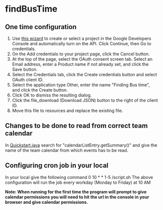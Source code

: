 # findBusTime

## One time configuration
1. Use [this wizard](https://console.developers.google.com/start/api?id=calendar) to create or select a project in the Google Developers Console and automatically turn on the API. Click Continue, then Go to credentials.
2. On the Add credentials to your project page, click the Cancel button.
3. At the top of the page, select the OAuth consent screen tab. Select an Email address, enter a Product name if not already set, and click the Save button.
4. Select the Credentials tab, click the Create credentials button and select OAuth client ID.
5. Select the application type Other, enter the name "Finding Bus time", and click the Create button.
6. Click OK to dismiss the resulting dialog.
7. Click the file_download (Download JSON) button to the right of the client ID.
8. Move this file to resources and replace the existing file.

## Changes to be done to read from correct team calendar
In [Quickstart.java](src/main/java/QuickStart.java) search for "calendarListEntry.getSummary()" and give the name of the team calendar from which events has to be read.

## Configuring cron job in your local
In your local give the following command 0 10 * * 1-5 <replace with the path to current folder>/script.sh
The above configuration will run the job every workday (Monday to Friday) at 10 AM

**Note: When running for the first time the program will prompt to give calendar permissions you will need to hit the url in the console in your browser and give calendar permissions.**
